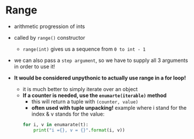 # Range

- arithmetic progression of ints
- called by `range()` constructor
    - `range(int)` gives us a sequence from `0 to int - 1`
- we can also pass a `step argument`, so we have to supply all 3 arguments in order to use it!

- **It would be considered unpythonic to actually use range in a for loop!**
    - it is much better to simply iterate over an object
    - **If a counter is needed, use the `enumarte(iterable)` method**
        - this will return a tuple with `(counter, value)`
        - **often used with tuple unpacking!**
        example where i stand for the index & v stands for the value:
        ```python
        for i, v in enumarate(t):
            print("i ={}, v = {}".format(i, v))
        ```